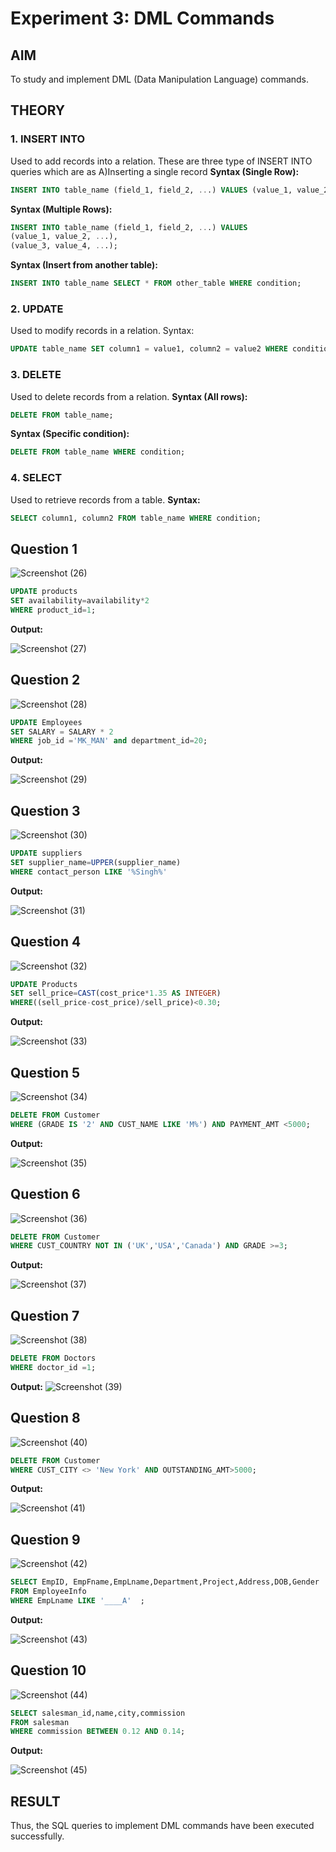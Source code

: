 # Experiment 3: DML Commands
## AIM
To study and implement DML (Data Manipulation Language) commands.

## THEORY

### 1. INSERT INTO
Used to add records into a relation.
These are three type of INSERT INTO queries which are as
A)Inserting a single record
**Syntax (Single Row):**
```sql
INSERT INTO table_name (field_1, field_2, ...) VALUES (value_1, value_2, ...);
```
**Syntax (Multiple Rows):**
```sql
INSERT INTO table_name (field_1, field_2, ...) VALUES
(value_1, value_2, ...),
(value_3, value_4, ...);
```
**Syntax (Insert from another table):**
```sql
INSERT INTO table_name SELECT * FROM other_table WHERE condition;
```
### 2. UPDATE
Used to modify records in a relation.
Syntax:
```sql
UPDATE table_name SET column1 = value1, column2 = value2 WHERE condition;
```
### 3. DELETE
Used to delete records from a relation.
**Syntax (All rows):**
```sql
DELETE FROM table_name;
```
**Syntax (Specific condition):**
```sql
DELETE FROM table_name WHERE condition;
```
### 4. SELECT
Used to retrieve records from a table.
**Syntax:**
```sql
SELECT column1, column2 FROM table_name WHERE condition;
```
**Question 1**
--
![Screenshot (26)](https://github.com/user-attachments/assets/1138cba3-50d5-4223-89c3-ff5209f8c9b2)


```sql
UPDATE products
SET availability=availability*2
WHERE product_id=1;
```

**Output:**

![Screenshot (27)](https://github.com/user-attachments/assets/efa3d479-9d89-4114-aae9-a9bb7db8248f)


**Question 2**
---
![Screenshot (28)](https://github.com/user-attachments/assets/6a8ac243-6105-4f2b-b290-680f09fb4c35)


```sql
UPDATE Employees
SET SALARY = SALARY * 2
WHERE job_id ='MK_MAN' and department_id=20;
```

**Output:**

![Screenshot (29)](https://github.com/user-attachments/assets/2cd6d5fb-a5a2-412d-bfaf-f73420338c99)


**Question 3**
---
![Screenshot (30)](https://github.com/user-attachments/assets/75955293-e7bb-4b5b-88f3-be6ab1de1465)

```sql
UPDATE suppliers
SET supplier_name=UPPER(supplier_name)
WHERE contact_person LIKE '%Singh%'
```

**Output:**

![Screenshot (31)](https://github.com/user-attachments/assets/974cdd22-3899-42f7-88bd-8a5d65ad96bd)


**Question 4**
---
![Screenshot (32)](https://github.com/user-attachments/assets/90c6573a-d1e0-436d-b519-59712afcf2a3)

```sql
UPDATE Products
SET sell_price=CAST(cost_price*1.35 AS INTEGER)
WHERE((sell_price-cost_price)/sell_price)<0.30;
```

**Output:**

![Screenshot (33)](https://github.com/user-attachments/assets/7f148668-48da-4d0b-ba82-819d42a4ee4f)


**Question 5**
---
![Screenshot (34)](https://github.com/user-attachments/assets/1df1c235-fcfe-44b7-b432-35f8f770f114)

```sql
DELETE FROM Customer
WHERE (GRADE IS '2' AND CUST_NAME LIKE 'M%') AND PAYMENT_AMT <5000;
```

**Output:**

![Screenshot (35)](https://github.com/user-attachments/assets/82eba1f2-9a94-4e0a-857c-f487b2de9612)

**Question 6**
---
![Screenshot (36)](https://github.com/user-attachments/assets/a09f4a56-d22b-4483-a996-404d20661e86)


```sql
DELETE FROM Customer
WHERE CUST_COUNTRY NOT IN ('UK','USA','Canada') AND GRADE >=3;
```

**Output:**

![Screenshot (37)](https://github.com/user-attachments/assets/8fe1cbf8-23fc-4438-8583-95ba771ad074)


**Question 7**
---
![Screenshot (38)](https://github.com/user-attachments/assets/858b661f-73d2-4636-bf31-abf85f0a23d3)


```sql
DELETE FROM Doctors
WHERE doctor_id =1;
```

**Output:**
![Screenshot (39)](https://github.com/user-attachments/assets/01654bc7-86df-4147-b589-e80185563123)


**Question 8**
---
![Screenshot (40)](https://github.com/user-attachments/assets/18e57c61-6f11-439e-b34a-0cca16c4c3db)


```sql
DELETE FROM Customer
WHERE CUST_CITY <> 'New York' AND OUTSTANDING_AMT>5000;
```

**Output:**

![Screenshot (41)](https://github.com/user-attachments/assets/43ec576d-a2c4-442e-905a-cf1582a9e1a3)


**Question 9**
---
![Screenshot (42)](https://github.com/user-attachments/assets/0915b592-702a-4dd6-a072-31fba6a9c631)


```sql
SELECT EmpID, EmpFname,EmpLname,Department,Project,Address,DOB,Gender
FROM EmployeeInfo
WHERE EmpLname LIKE '____A'  ;
```

**Output:**

![Screenshot (43)](https://github.com/user-attachments/assets/ca4d6e76-d8fe-4287-b920-4d1a732dfcd4)


**Question 10**
---
![Screenshot (44)](https://github.com/user-attachments/assets/7343ab8e-3c37-4e87-84ae-0e81502c457d)

```sql
SELECT salesman_id,name,city,commission
FROM salesman
WHERE commission BETWEEN 0.12 AND 0.14;
```

**Output:**

![Screenshot (45)](https://github.com/user-attachments/assets/e835c194-1065-40b1-a065-3b24a1c6d552)

## RESULT
Thus, the SQL queries to implement DML commands have been executed successfully.
